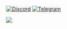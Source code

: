 [![Discord](https://img.shields.io/badge/Discord-2131AF)](https://discord.gg/53pbdFW4qG)
[![Telegram](https://img.shields.io/badge/Telegram-4682B4)](https://t.me/armlove_s)

[![](https://github-readme-stats.vercel.app/api?username=kod1rovsh1k&show_icons=true&bg_color=00000000)](https://github.com/Kod1rovsh1k)
